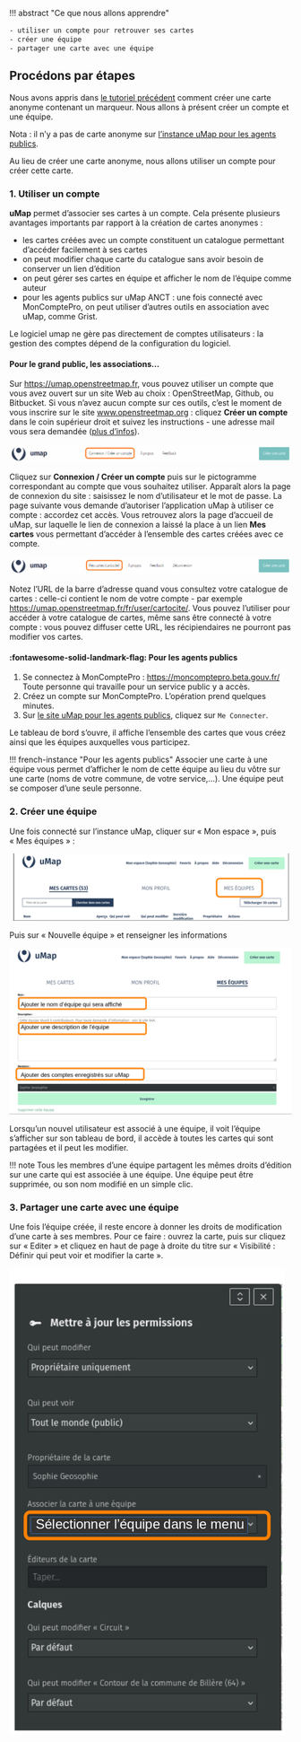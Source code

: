!!! abstract "Ce que nous allons apprendre"

    - utiliser un compte pour retrouver ses cartes
    - créer une équipe
    - partager une carte avec une équipe

## Procédons par étapes

Nous avons appris dans [le tutoriel précédent](2-first-map.md) comment créer une
carte anonyme contenant un marqueur. Nous allons à présent créer un compte et une équipe.

Nota : il n’y a pas de carte anonyme sur
[l’instance uMap pour les agents publics](https://umap.incubateur.anct.gouv.fr/fr/).

Au lieu de créer une carte anonyme, nous allons utiliser un compte pour
créer cette carte.

### 1. Utiliser un compte

**uMap** permet d’associer ses cartes à un compte. Cela présente plusieurs
avantages importants par rapport à la création de cartes anonymes :

-   les cartes créées avec un compte constituent un catalogue permettant
    d’accéder facilement à ses cartes
-   on peut modifier chaque carte du catalogue sans avoir besoin de
    conserver un lien d’édition
-   on peut gérer ses cartes en équipe et afficher le nom de l’équipe comme auteur
-   pour les agents publics sur uMap ANCT : une fois connecté avec MonComptePro, on peut utiliser d’autres outils en association avec uMap, comme Grist.

Le logiciel umap ne gère pas directement de comptes utilisateurs : la
gestion des comptes dépend de la configuration du logiciel.

#### Pour le grand public, les associations…

Sur <https://umap.openstreetmap.fr>, vous pouvez utiliser un compte que vous
avez ouvert sur un site Web au choix : OpenStreetMap, Github,
ou Bitbucket. Si vous n’avez aucun compte sur ces outils, c’est le
moment de vous inscrire sur le site www.openstreetmap.org : cliquez
**Créer un compte** dans le coin supérieur droit et suivez les
instructions - une adresse mail vous sera demandée ([plus
d’infos](https://openstreetmap.fr/inscription-openstreetmap)).

![umap_header.png](../../static/tutoriels/3-jutilise-un-compte-et-cree-une-belle-carte/umap_header.png)

Cliquez sur **Connexion /
Créer un compte** puis sur le pictogramme correspondant au compte que
vous souhaitez utiliser. Apparaît alors la page de connexion du site :
saisissez le nom d’utilisateur et le mot de passe. La page suivante vous
demande d’autoriser l’application uMap à utiliser ce compte : accordez
cet accès. Vous retrouvez alors la page d’accueil de uMap, sur laquelle
le lien de connexion a laissé la place à un lien **Mes cartes** vous
permettant d’accéder à l’ensemble des cartes créées avec ce compte.

![umap_connect.png](../../static/tutoriels/3-jutilise-un-compte-et-cree-une-belle-carte/umap_connect.png)

Notez l’URL de la barre d’adresse quand vous consultez votre catalogue
de cartes : celle-ci contient le nom de votre compte - par exemple
<https://umap.openstreetmap.fr/fr/user/cartocite/>. Vous pouvez
l’utiliser pour accéder à votre catalogue de cartes, même sans être
connecté à votre compte : vous pouvez diffuser cette URL, les
récipiendaires ne pourront pas modifier vos cartes.

#### :fontawesome-solid-landmark-flag: Pour les agents publics

1. Se connectez à MonComptePro : <https://moncomptepro.beta.gouv.fr/> <br>
   Toute personne qui travaille pour un service public y a accès.
2. Créez un compte sur MonComptePro. L’opération prend quelques minutes.
3. Sur [le site uMap pour les agents publics](https://umap.incubateur.anct.gouv.fr/fr/),
   cliquez sur `Me Connecter`.

Le tableau de bord s’ouvre, il affiche l’ensemble des cartes que
vous créez ainsi que les équipes auxquelles vous participez.

!!! french-instance "Pour les agents publics"
    Associer une carte à une équipe vous permet d’afficher le nom de cette équipe au lieu du vôtre sur une carte (noms de votre commune, de votre service,…). Une équipe peut se composer d’une seule personne.

### 2. Créer une équipe

Une fois connecté sur l’instance uMap,
cliquer sur « Mon espace », puis « Mes équipes » :

![Lien vers l’onglet des équipes](../../static/tutoriels/my-teams.png)

Puis sur « Nouvelle équipe » et renseigner les informations

![Formulaire d’édition des équipes](../../static/tutoriels/my-teams-form.png)

Lorsqu’un nouvel utilisateur est associé à une équipe,
il voit l’équipe s’afficher sur son tableau de bord,
il accède à toutes les cartes qui sont partagées et il peut les modifier.

!!! note
    Tous les membres d’une équipe partagent les mêmes droits d’édition sur une carte
    qui est associée à une équipe. Une équipe peut être supprimée,
    ou son nom modifié en un simple clic.

### 3. Partager une carte avec une équipe

Une fois l’équipe créée, il reste encore à donner les droits de modification
d’une carte à ses membres. Pour ce faire : ouvrez la carte,
puis sur cliquez sur « Editer » et cliquez en haut de page
à droite du titre sur « Visibilité : Définir qui peut voir et modifier la carte ».

![Panneau de permissions pour la sélection des équipes](../../static/tutoriels/my-teams-permissions.png)
